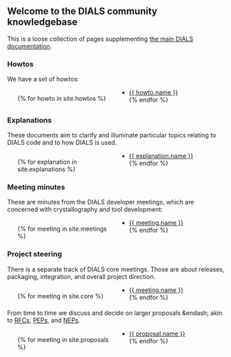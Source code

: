 ## Welcome to the DIALS community knowledgebase

This is a loose collection of pages supplementing [the main DIALS documentation](https://dials.github.io/).

### Howtos

We have a set of howtos:

<div style="column-count:2"><ul>
{% for howto in site.howtos %}
<li><a href="{{ site.baseurl }}{{ howto.url }}">{{ howto.name }}</a></li>
{% endfor %}
</ul></div>

### Explanations

These documents aim to clarify and illuminate particular topics relating to DIALS code and to how DIALS is used.

<div style="column-count:2"><ul>
{% for explanation in site.explanations %}
<li><a href="{{ site.baseurl }}{{ explanation.url }}">{{ explanation.name }}</a></li>
{% endfor %}
</ul></div>

### Meeting minutes

These are minutes from the DIALS developer meetings, which are concerned with crystallography and tool development:

<div style="column-count:2"><ul>
{% for meeting in site.meetings %}
<li><a href="{{ site.baseurl }}{{ meeting.url }}">{{ meeting.name }}</a></li>
{% endfor %}
</ul></div>

### Project steering

There is a separate track of DIALS core meetings. Those are about releases, packaging, integration, and overall project direction.

<div style="column-count:2"><ul>
{% for meeting in site.core %}
<li><a href="{{ site.baseurl }}{{ meeting.url }}">{{ meeting.name }}</a></li>
{% endfor %}
</ul></div>

From time to time we discuss and decide on larger proposals &endash; akin to <a href="https://en.wikipedia.org/wiki/Request_for_Comments">RFCs</a>, <a href="https://www.python.org/dev/peps/">PEPs</a>, and <a href="https://numpy.org/neps/nep-0000.html">NEPs</a>.

<div style="column-count:2"><ul>
{% for meeting in site.proposals %}
<li><a href="{{ site.baseurl }}{{ proposal.url }}">{{ proposal.name }}</a></li>
{% endfor %}
</ul></div>

